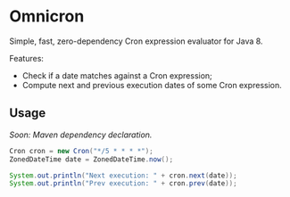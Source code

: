 # Omnicron
Simple, fast, zero-dependency Cron expression evaluator for Java 8.

Features:
* Check if a date matches against a Cron expression;
* Compute next and previous execution dates of some Cron expression.


## Usage

*Soon: Maven dependency declaration.*

```java
Cron cron = new Cron("*/5 * * * *");
ZonedDateTime date = ZonedDateTime.now();

System.out.println("Next execution: " + cron.next(date));
System.out.println("Prev execution: " + cron.prev(date));
```
